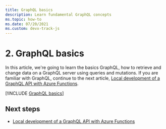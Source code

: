 ```yaml
---
title: GraphQL basics
description: Learn fundamental GraphQL concepts
ms.topic: how-to
ms.date: 07/20/2021
ms.custom: devx-track-js
---
```


# 2. GraphQL basics

In this article, we're going to learn the basics GraphQL, how to retrieve and change data on a GraphQL server using queries and mutations. If you are familiar with GraphQL, continue to the next article, [Local development of a GraphQL API with Azure Functions](local-development.md).

[!INCLUDE [GraphQL basics](../../../../includes/graphql-basics.md)]

## Next steps

* [Local development of a GraphQL API with Azure Functions](local-development.md)
